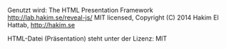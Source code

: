 Genutzt wird: The HTML Presentation Framework http://lab.hakim.se/reveal-js/ MIT licensed, Copyright (C) 2014 Hakim El Hattab, http://hakim.se

HTML-Datei (Präsentation) steht unter der Lizenz: MIT
